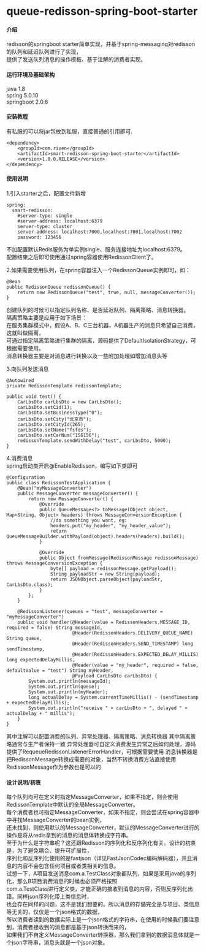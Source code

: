 # queue-redisson-spring-boot-starter

#### 介绍
redisson的springboot starter简单实现，并基于spring-messaging对redisson的队列和延迟队列进行了实现，\
提供了发送队列消息的操作模板、基于注解的消费者实现。

#### 运行环境及基础架构
java 1.8\
spring 5.0.10\
springboot 2.0.6

#### 安装教程
有私服的可以将jar包放到私服，直接普通的引用即可.
```
<dependency>
    <groupId>com.riven</groupId>
    <artifactId>smart-redisson-spring-boot-starter</artifactId>
    <version>1.0.0.RELEASE</version>
</dependency>
```

#### 使用说明
1.引入starter之后，配置文件新增
```
spring:
  smart-redisson:
    #server-type: single
    #server-address: localhost:6379
    server-type: cluster
    server-address: localhost:7000,localhost:7001,localhost:7002
    password: 123456
```
不加配置默认Redis服务为单实例single、服务连接地址为localhost:6379。\
配置结束之后即可使用通过spring容器使用RedissonClient了。

2.如果需要使用队列，在spring容器注入一个RedissonQueue实例即可，如：
```
@Bean
public RedissonQueue redissonQueue() {
    return new RedissonQueue("test", true, null, messageConverter());
}
```
创建队列的时候可以指定队列名称、是否延迟队列、隔离策略、消息转换器。\
隔离策略主要是应用于如下场景：\
在服务集群模式中，假设A、B、C三台机器，A机器生产的消息只希望自己消费，这就叫做隔离，\
可通过指定隔离策略进行集群的隔离，源码提供了DefaultIsolationStrategy，可根据需要使用。\
消息转换器主要是对消息进行转换以及一些附加处理如增加消息头等

3.向队列发送消息
```
@Autowired
private RedissonTemplate redissonTemplate;

public void test() {
    CarLbsDto carLbsDto = new CarLbsDto();
    carLbsDto.setCid(1);
    carLbsDto.setBusinessType("0");
    carLbsDto.setCity("北京市");
    carLbsDto.setCityId(265);
    carLbsDto.setName("fsfds");
    carLbsDto.setCarNum("156156");
    redissonTemplate.sendWithDelay("test", carLbsDto, 5000);
}
```
4.消费消息\
spring启动类开启@EnableRedisson，编写如下类即可
```
@Configuration
public class RedissonTestApplication {
    @Bean("myMessageConverter")
    public MessageConverter messageConverter() {
        return new MessageConverter() {
            @Override
            public QueueMessage<?> toMessage(Object object, Map<String, Object> headers) throws MessageConversionException {
                //do something you want, eg:
                headers.put("my_header", "my_header_value");
                return QueueMessageBuilder.withPayload(object).headers(headers).build();
            }

            @Override
            public Object fromMessage(RedissonMessage redissonMessage) throws MessageConversionException {
                byte[] payload = redissonMessage.getPayload();
                String payloadStr = new String(payload);
                return JSONObject.parseObject(payloadStr, CarLbsDto.class);
            }
        };
    }

    @RedissonListener(queues = "test", messageConverter = "myMessageConverter")
    public void handler(@Header(value = RedissonHeaders.MESSAGE_ID, required = false) String messageId,
                        @Header(RedissonHeaders.DELIVERY_QUEUE_NAME) String queue,
                        @Header(RedissonHeaders.SEND_TIMESTAMP) long sendTimestamp,
                        @Header(RedissonHeaders.EXPECTED_DELAY_MILLIS) long expectedDelayMillis,
                        @Header(value = "my_header", required = false, defaultValue = "test") String myHeader,
                        @Payload CarLbsDto carLbsDto) {
        System.out.println(messageId);
        System.out.println(queue);
        System.out.println(myHeader);
        long actualDelay = System.currentTimeMillis() - (sendTimestamp + expectedDelayMillis);
        System.out.println("receive " + carLbsDto + ", delayed " + actualDelay + " millis");
    }
} 
```
其中注解可以配置消费的队列、异常处理器、隔离策略、消息转换器
其中隔离策略通常与生产者保持一致
异常处理器可自定义消费发生异常之后如何处理，源码提供了RequeueRedissonListenerErrorHandler，可根据需要使用
消息转换器是把RedissonMessage转换成需要的对象，当然不转换消费方法直接使用RedissonMessage作为参数也是可以的

#### 设计说明/初衷
每个队列均可在定义时指定MessageConverter，如果不指定，则会使用RedissonTemplate中默认的全局MessageConverter。\
每个消费者也可指定MessageConverter，如果不指定，则会尝试在spring容器中中寻找MessageConverter的bean实例，\
还未找到，则使用默认的MessageConverter，默认的MessageConverter进行的操作是将从redis拿到的消息的消息体转换成字符串。\
至于为什么是字符串呢？这还跟Redisson的序列化和反序列化有关。设计的初衷是，为了避免耦合、提升可扩展性，\
序列化和反序列化使用的是fastjson（详见FastJsonCodec编码解码器），并且消息的内容不会包含任何项目或者类相关的信息。\
试想一下，A项目发送消息com.a.TestClass对象都队列，如果是采用java的序列化，那么B项目消费消息的时候也必须严格按照\
com.a.TestClass进行定义类，才能正确的接收到消息的内容，否则反序列化出错。同样json序列化带上类信息时，\
也会存在同样的问题，这不是我们想要的。所以消息的存储完全是与项目、类信息等无关的，仅仅是一个json格式的数据，\
所以消费者读到的数据实际上是一个json格式的字符串，在使用的时候我们要注意到，消费者接收到的消息都是基于json转换而来的，\
如果我们不自定义MessageConverter转换器，那么我们拿到的数据消息体就是一个json字符串，消息头就是一个json对象。